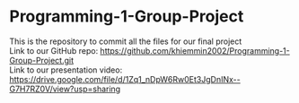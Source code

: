 # Programming-1-Group-Project
This is the repository to commit all the files for our final project
\
Link to our GitHub repo: https://github.com/khiemmin2002/Programming-1-Group-Project.git
\
Link to our presentation video: https://drive.google.com/file/d/1Zq1_nDpW6Rw0Et3JgDnINx--G7H7RZ0V/view?usp=sharing
